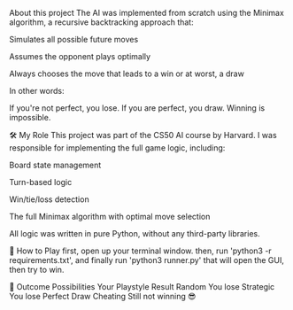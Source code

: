 About this project
The AI was implemented from scratch using the Minimax algorithm, a recursive backtracking approach that:

Simulates all possible future moves

Assumes the opponent plays optimally

Always chooses the move that leads to a win or at worst, a draw

In other words:

If you're not perfect, you lose.
If you are perfect, you draw.
Winning is impossible.

🛠️ My Role
This project was part of the CS50 AI course by Harvard. I was responsible for implementing the full game logic, including:

Board state management

Turn-based logic

Win/tie/loss detection

The full Minimax algorithm with optimal move selection

All logic was written in pure Python, without any third-party libraries.

🧪 How to Play
first, open up your terminal window.
then, run 'python3 -r requirements.txt', and finally run 'python3 runner.py'
that will open the GUI, then try to win.


🔁 Outcome Possibilities
Your Playstyle	Result
Random	You lose
Strategic	You lose
Perfect	Draw
Cheating	Still not winning 😎
